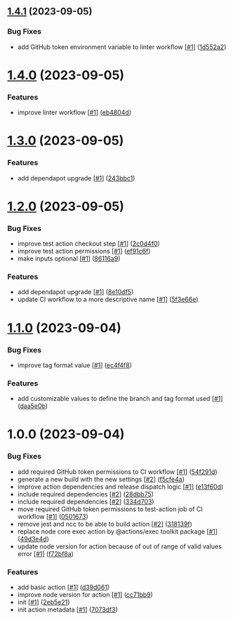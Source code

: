 ## [1.4.1](https://github.com/d3p1/semantic-release-action/compare/1.4.0...1.4.1) (2023-09-05)


### Bug Fixes

* add GitHub token environment variable to linter workflow [[#1](https://github.com/d3p1/semantic-release-action/issues/1)] ([1d552a2](https://github.com/d3p1/semantic-release-action/commit/1d552a2e7881440fbc30eada56e1f4023d873535))

# [1.4.0](https://github.com/d3p1/semantic-release-action/compare/1.3.0...1.4.0) (2023-09-05)


### Features

* improve linter workflow [[#1](https://github.com/d3p1/semantic-release-action/issues/1)] ([eb4804d](https://github.com/d3p1/semantic-release-action/commit/eb4804d3d50549a7d15a3ed647535517a437a16b))

# [1.3.0](https://github.com/d3p1/semantic-release-action/compare/1.2.0...1.3.0) (2023-09-05)


### Features

* add dependapot upgrade [[#1](https://github.com/d3p1/semantic-release-action/issues/1)] ([243bbc1](https://github.com/d3p1/semantic-release-action/commit/243bbc166bb947a8f836ff8f1284257bae476710))

# [1.2.0](https://github.com/d3p1/semantic-release-action/compare/1.1.0...1.2.0) (2023-09-05)


### Bug Fixes

* improve test action checkout step [[#1](https://github.com/d3p1/semantic-release-action/issues/1)] ([2c0d4f0](https://github.com/d3p1/semantic-release-action/commit/2c0d4f0ac6d30c455d19b697f061e2786aeb282c))
* improve test action permissions [[#1](https://github.com/d3p1/semantic-release-action/issues/1)] ([ef91c6f](https://github.com/d3p1/semantic-release-action/commit/ef91c6f70eaf6ea89c2b8d3c0e028109b87f1229))
* make inputs optional [[#1](https://github.com/d3p1/semantic-release-action/issues/1)] ([86116a9](https://github.com/d3p1/semantic-release-action/commit/86116a9a94848638ab6aeac058debb8b1b5ec3ff))


### Features

* add dependapot upgrade [[#1](https://github.com/d3p1/semantic-release-action/issues/1)] ([8e10df5](https://github.com/d3p1/semantic-release-action/commit/8e10df589db5a5fc3ce2ed82cda895236ab7a8d5))
* update CI workflow to a more descriptive name [[#1](https://github.com/d3p1/semantic-release-action/issues/1)] ([5f3e66e](https://github.com/d3p1/semantic-release-action/commit/5f3e66e403eb584805f8563a8116efb3c4c7e2e0))

# [1.1.0](https://github.com/d3p1/semantic-release-action/compare/1.0.0...1.1.0) (2023-09-04)


### Bug Fixes

* improve tag format value [[#1](https://github.com/d3p1/semantic-release-action/issues/1)] ([ec4f4f8](https://github.com/d3p1/semantic-release-action/commit/ec4f4f8686f471b7de97902b0a1510a71dccd251))


### Features

* add customizable values to define the branch and tag format used [[#1](https://github.com/d3p1/semantic-release-action/issues/1)] ([daa5e0b](https://github.com/d3p1/semantic-release-action/commit/daa5e0b7192eb35ccc7caf3c16b2df08c7e002c8))

# 1.0.0 (2023-09-04)


### Bug Fixes

* add required GitHub token permissions to CI workflow [[#1](https://github.com/d3p1/semantic-release-action/issues/1)] ([54f291d](https://github.com/d3p1/semantic-release-action/commit/54f291d02c13d0552b9a86e01281c0deee11a1f4))
* generate a new build with the new settings [[#2](https://github.com/d3p1/semantic-release-action/issues/2)] ([f5cfe4a](https://github.com/d3p1/semantic-release-action/commit/f5cfe4ac1f7c5776ab7cf069d32cd3e5df7f7169))
* improve action dependencies and release dispatch logic [[#1](https://github.com/d3p1/semantic-release-action/issues/1)] ([e13f60d](https://github.com/d3p1/semantic-release-action/commit/e13f60d332e361d76e1fdb7a340a0884c9f43446))
* include required dependencies [[#2](https://github.com/d3p1/semantic-release-action/issues/2)] ([28dbb75](https://github.com/d3p1/semantic-release-action/commit/28dbb75503beb30ece3c2b1900141de4a6231ead))
* include required dependencies [[#2](https://github.com/d3p1/semantic-release-action/issues/2)] ([334d703](https://github.com/d3p1/semantic-release-action/commit/334d70334f834ce4b7a4974d6d29377a9e467b03))
* move required GitHub token permissions to test-action job of CI workflow [[#1](https://github.com/d3p1/semantic-release-action/issues/1)] ([0501673](https://github.com/d3p1/semantic-release-action/commit/050167398a6b406e1a7f5636ed8a2b023b4d3c9d))
* remove jest and ncc to be able to build action [[#2](https://github.com/d3p1/semantic-release-action/issues/2)] ([318139f](https://github.com/d3p1/semantic-release-action/commit/318139fa092b2c54e94d47486ea05adc6dcd5958))
* replace node core exec action by @actions/exec toolkit package [[#1](https://github.com/d3p1/semantic-release-action/issues/1)] ([49d3e4d](https://github.com/d3p1/semantic-release-action/commit/49d3e4d3d25819240f9749c0282b4eb88f73abe3))
* update node version for action because of out of range of valid values error [[#1](https://github.com/d3p1/semantic-release-action/issues/1)] ([f72bf8a](https://github.com/d3p1/semantic-release-action/commit/f72bf8a0c34d6e43bd214a0e483452a17d697ff3))


### Features

* add basic action [[#1](https://github.com/d3p1/semantic-release-action/issues/1)] ([d39d061](https://github.com/d3p1/semantic-release-action/commit/d39d061bcecc87d4f5bf7b22c62ad913f84e0695))
* improve node version for action [[#1](https://github.com/d3p1/semantic-release-action/issues/1)] ([cc71bb9](https://github.com/d3p1/semantic-release-action/commit/cc71bb9f30ae237c39714e971789bef9af6da660))
* init [[#1](https://github.com/d3p1/semantic-release-action/issues/1)] ([2eb5e21](https://github.com/d3p1/semantic-release-action/commit/2eb5e219e5355c25c1fa461aed58e3b1583fd020))
* init action metadata [[#1](https://github.com/d3p1/semantic-release-action/issues/1)] ([7073df3](https://github.com/d3p1/semantic-release-action/commit/7073df3dbcd04c0de9e0e80cbf35507fe866211b))
